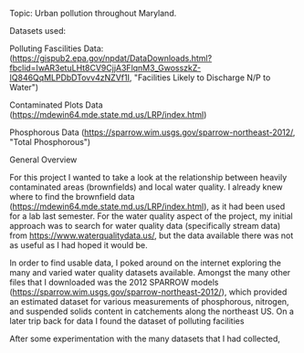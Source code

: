 Topic: Urban pollution throughout Maryland.


Datasets used:

Polluting Fascilities Data: (https://gispub2.epa.gov/npdat/DataDownloads.html?fbclid=IwAR3etuLHt8CV9CjjA3FlqnM3_GwosszkZ-IQ846QqMLPDbDTovv4zNZVf1I, "Facilities Likely to Discharge N/P to Water")

Contaminated Plots Data (https://mdewin64.mde.state.md.us/LRP/index.html)

Phosphorous Data (https://sparrow.wim.usgs.gov/sparrow-northeast-2012/, "Total Phosphorous")


General Overview 


For this project I wanted to take a look at the relationship between heavily contaminated areas (brownfields) and local water quality.
I already knew where to find the brownfield data (https://mdewin64.mde.state.md.us/LRP/index.html), as it had been used for a lab last semester. 
For the water quality aspect of the project, my initial approach was to search for water quality data (specifically stream data) from  https://www.waterqualitydata.us/, but the data available there was not as useful as I had hoped it would be. 

In order to find usable data, I poked around on the internet exploring the many and varied water quality datasets available. 
Amongst the many other files that I downloaded was the 2012 SPARROW models (https://sparrow.wim.usgs.gov/sparrow-northeast-2012/), which provided an estimated dataset for various measurements of phosphorous, nitrogen, and suspended solids content in catchements along the northeast US. 
On a later trip back for data I found the dataset of polluting facilities 


After some experimentation with the many datasets that I had collected, 
